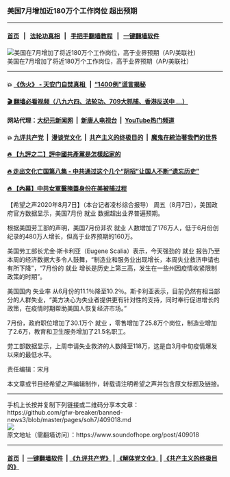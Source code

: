### 美国7月增加近180万个工作岗位 超出预期
------------------------

#### [首页](https://github.com/gfw-breaker/banned-news3/blob/master/README.md) &nbsp;&nbsp;|&nbsp;&nbsp; [法轮功真相](https://github.com/begood0513/basic/blob/master/README.md)  &nbsp;&nbsp;|&nbsp;&nbsp; [手把手翻墙教程](https://github.com/gfw-breaker/guides/wiki)  &nbsp;&nbsp;|&nbsp;&nbsp; [一键翻墙软件](https://github.com/gfw-breaker/nogfw/blob/master/README.md)  



<div><img alt="美国在7月增加了将近180万个工作岗位，高于业界预期（AP/美联社）" src="https://img.soundofhope.org/2020-08/800apo-1596827624909.jpeg"/>
<br/><figcaption class="caption">
 美国在7月增加了将近180万个工作岗位，高于业界预期（AP/美联社）
</figcaption></div><hr/>

#### 💥 [《伪火》 - 天安门自焚真相 ](http://141.164.51.119:10000/videos/blog/weihuo.html)&nbsp; |&nbsp; [“1400例”谎言揭秘  ](http://141.164.51.119:10000/videos/blog/jiexi1400.html)

#### [ 🎬  翻墙必看视频（八九六四、法轮功、709大抓捕、香港反送中 ...）](https://github.com/gfw-breaker/links/blob/master/banned.md)

#### 网站代理：[大纪元新闻网](http://167.172.10.89:10080/gb/) &nbsp;|&nbsp; [新唐人电视台](http://167.172.10.89:8808/gb/) &nbsp;|&nbsp; [YouTube热门频道](http://158.247.203.241/youtube.html)

#### 💥 [九评共产党](http://141.164.51.119:10000/videos/res/jiuping/)&nbsp; |&nbsp; [漫谈党文化](http://141.164.51.119:10000/videos/res/mtdwh/)&nbsp; |&nbsp; [共产主义的终极目的](http://141.164.51.119:10000/videos/res/zjmd/)&nbsp; |&nbsp; [魔鬼在統治著我們的世界](http://141.164.51.119:10000/videos/res/TheSpecter/)  

#### [ 🔥  【九評之二】評中國共產黨是怎樣起家的](http://141.164.51.119:10000/videos/news/../res/jiuping/index.html)

#### [ 🔥  走出文化亡国第八集 - 中共通过这个几个“阴招”让国人不断“遗忘历史”  ](http://141.164.51.119:10000/videos/news/../res/zcwhwg/index.html)

#### [ 🔥  【內幕】中共女軍醫掩蓋身份在美被捕过程](http://141.164.51.119:10000/videos/news/spy02.html)

<div><div class="Content__Wrapper sc-1bvya0-0 grZQxZ">
 <p class="meta-top">
  <span class="meta">
   【希望之声2020年8月7日】（本台记者凌杉综合报导）
  </span>
  周五（8月7日），美国政府官方数据显示，美国7月份
  <ok href="/term/1584">
   就业
  </ok>
  数据超出业界普遍预期。
 </p>
 <p>
  根据美国劳工部的声明，美国7月份非农
  <ok href="/term/1584">
   就业
  </ok>
  人数增加了176万人，低于6月份创纪录的480万人增长，但高于业界预期的160万。
 </p>
 <div class="AD_Embed__Wrap-sc-1xslmin-0 igMuqX module desktop">
  <div>
  </div>
 </div>
 <p>
  美国劳工部长尤金·斯卡利亚（Eugene Scalia）表示，今天强劲的
  <ok href="/term/1584">
   就业
  </ok>
  报告乃至本周的经济数据大多令人鼓舞，“制造业和服务业出现增长，本周失业救济申请也有所下降”，“7月份的
  <ok href="/term/1584">
   就业
  </ok>
  增长是历史上第三高，发生在一些州因疫情收紧限制政策的时期”。
 </p>
 <p>
  美国国内
  <ok href="/term/3992">
   失业率
  </ok>
  从6月份的11.1％降至10.2％。斯卡利亚表示，目前仍然有相当部分的人群失业，“美方决心为失业者提供更有针对性的支持，同时奉行促进增长的政策，在疫情时期帮助美国人恢复经济市场。”
 </p>
 <p>
  7月份，政府职位增加了30.1万个
  <ok href="/term/1584">
   就业
  </ok>
  ，零售增加了25.8万个岗位，制造业增加了2.6万，教育和卫生服务增加了21.5名职工。
 </p>
 <p>
  劳工部数据显示，上周申请失业救济的人数降至118万，这是自3月中旬疫情爆发以来的最低水平。
 </p>
 <p class="meta-btm">
  责任编辑：宋月
 </p>
 <p class="meta-btm">
  本文章或节目经希望之声编辑制作，转载请注明希望之声并包含原文标题及链接。
 </p>
</div>
</div>
<hr/>
手机上长按并复制下列链接或二维码分享本文章：<br/>
https://github.com/gfw-breaker/banned-news3/blob/master/pages/soh7/409018.md <br/>
<a href='https://github.com/gfw-breaker/banned-news3/blob/master/pages/soh7/409018.md'><img src='https://github.com/gfw-breaker/banned-news3/blob/master/pages/soh7/409018.md.png'/></a> <br/>
原文地址（需翻墙访问）：https://www.soundofhope.org/post/409018


------------------------
#### [首页](https://github.com/gfw-breaker/banned-news3/blob/master/README.md) &nbsp;|&nbsp; [一键翻墙软件](https://github.com/gfw-breaker/nogfw/blob/master/README.md) &nbsp;| [《九评共产党》](https://github.com/gfw-breaker/9ping.md/blob/master/README.md#九评之一评共产党是什么) | [《解体党文化》](https://github.com/gfw-breaker/jtdwh.md/blob/master/README.md) | [《共产主义的终极目的》](https://github.com/gfw-breaker/gczydzjmd.md/blob/master/README.md)


<img src='http://gfw-breaker.win/banned-news3/pages/soh7/409018.md' width='0px' height='0px'/>